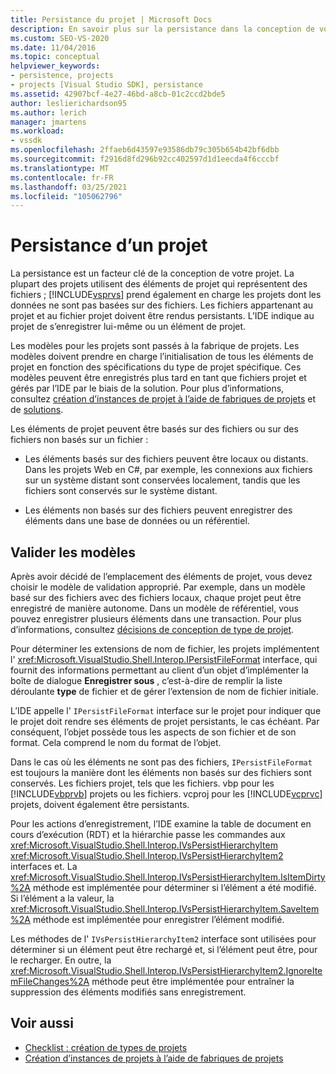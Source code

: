 ```yaml
---
title: Persistance du projet | Microsoft Docs
description: En savoir plus sur la persistance dans la conception de votre projet, notamment l’utilisation de IPersistFileFormat pour conserver à la fois des objets de projet de fichier et non basés sur des fichiers.
ms.custom: SEO-VS-2020
ms.date: 11/04/2016
ms.topic: conceptual
helpviewer_keywords:
- persistence, projects
- projects [Visual Studio SDK], persistance
ms.assetid: 42907bcf-4e27-46bd-a8cb-01c2ccd2bde5
author: leslierichardson95
ms.author: lerich
manager: jmartens
ms.workload:
- vssdk
ms.openlocfilehash: 2ffaeb6d43597e93586db79c305b654b42bf6dbb
ms.sourcegitcommit: f2916d8fd296b92cc402597d1d1eecda4f6cccbf
ms.translationtype: MT
ms.contentlocale: fr-FR
ms.lasthandoff: 03/25/2021
ms.locfileid: "105062796"
---
```

# <a name="project-persistence"></a>Persistance d’un projet
La persistance est un facteur clé de la conception de votre projet. La plupart des projets utilisent des éléments de projet qui représentent des fichiers ; [!INCLUDE[vsprvs](../../code-quality/includes/vsprvs_md.md)] prend également en charge les projets dont les données ne sont pas basées sur des fichiers. Les fichiers appartenant au projet et au fichier projet doivent être rendus persistants. L’IDE indique au projet de s’enregistrer lui-même ou un élément de projet.

 Les modèles pour les projets sont passés à la fabrique de projets. Les modèles doivent prendre en charge l’initialisation de tous les éléments de projet en fonction des spécifications du type de projet spécifique. Ces modèles peuvent être enregistrés plus tard en tant que fichiers projet et gérés par l’IDE par le biais de la solution. Pour plus d’informations, consultez [création d’instances de projet à l’aide de fabriques de projets](../../extensibility/internals/creating-project-instances-by-using-project-factories.md) et de [solutions](../../extensibility/internals/solutions-overview.md).

 Les éléments de projet peuvent être basés sur des fichiers ou sur des fichiers non basés sur un fichier :

- Les éléments basés sur des fichiers peuvent être locaux ou distants. Dans les projets Web en C#, par exemple, les connexions aux fichiers sur un système distant sont conservées localement, tandis que les fichiers sont conservés sur le système distant.

- Les éléments non basés sur des fichiers peuvent enregistrer des éléments dans une base de données ou un référentiel.

## <a name="commit-models"></a>Valider les modèles
 Après avoir décidé de l’emplacement des éléments de projet, vous devez choisir le modèle de validation approprié. Par exemple, dans un modèle basé sur des fichiers avec des fichiers locaux, chaque projet peut être enregistré de manière autonome. Dans un modèle de référentiel, vous pouvez enregistrer plusieurs éléments dans une transaction. Pour plus d’informations, consultez [décisions de conception de type de projet](../../extensibility/internals/project-type-design-decisions.md).

 Pour déterminer les extensions de nom de fichier, les projets implémentent l' <xref:Microsoft.VisualStudio.Shell.Interop.IPersistFileFormat> interface, qui fournit des informations permettant au client d’un objet d’implémenter la boîte de dialogue **Enregistrer sous** , c’est-à-dire de remplir la liste déroulante **type** de fichier et de gérer l’extension de nom de fichier initiale.

 L’IDE appelle l' `IPersistFileFormat` interface sur le projet pour indiquer que le projet doit rendre ses éléments de projet persistants, le cas échéant. Par conséquent, l’objet possède tous les aspects de son fichier et de son format. Cela comprend le nom du format de l’objet.

 Dans le cas où les éléments ne sont pas des fichiers, `IPersistFileFormat` est toujours la manière dont les éléments non basés sur des fichiers sont conservés. Les fichiers projet, tels que les fichiers. vbp pour les [!INCLUDE[vbprvb](../../code-quality/includes/vbprvb_md.md)] projets ou les fichiers. vcproj pour les [!INCLUDE[vcprvc](../../code-quality/includes/vcprvc_md.md)] projets, doivent également être persistants.

 Pour les actions d’enregistrement, l’IDE examine la table de document en cours d’exécution (RDT) et la hiérarchie passe les commandes aux <xref:Microsoft.VisualStudio.Shell.Interop.IVsPersistHierarchyItem> <xref:Microsoft.VisualStudio.Shell.Interop.IVsPersistHierarchyItem2> interfaces et. La <xref:Microsoft.VisualStudio.Shell.Interop.IVsPersistHierarchyItem.IsItemDirty%2A> méthode est implémentée pour déterminer si l’élément a été modifié. Si l’élément a la valeur, la <xref:Microsoft.VisualStudio.Shell.Interop.IVsPersistHierarchyItem.SaveItem%2A> méthode est implémentée pour enregistrer l’élément modifié.

 Les méthodes de l' `IVsPersistHierarchyItem2` interface sont utilisées pour déterminer si un élément peut être rechargé et, si l’élément peut être, pour le recharger. En outre, la <xref:Microsoft.VisualStudio.Shell.Interop.IVsPersistHierarchyItem2.IgnoreItemFileChanges%2A> méthode peut être implémentée pour entraîner la suppression des éléments modifiés sans enregistrement.

## <a name="see-also"></a>Voir aussi
- [Checklist : création de types de projets](../../extensibility/internals/checklist-creating-new-project-types.md)
- [Création d’instances de projets à l’aide de fabriques de projets](../../extensibility/internals/creating-project-instances-by-using-project-factories.md)
